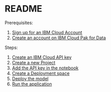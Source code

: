 <!DOCTYPE html>
<html>
<head>
</head>
<body>
    <div class="container">
        <h1 class="title">README</h1>
        <div class="step">
            <div class="step-title">Prerequisites:</div>
            <div class="step-description">
                <ol>
                    <li><a href="#">Sign up for an IBM Cloud Account</a></li>
                    <li><a href="#">Create an account on IBM Cloud Pak for Data</a></li>
                </ol>               
            </div>
        </div>
        <div class="step">
            <div class="step-title">Steps:</div>
            <div class="step-description">
                <ol>
                    <li><a href="#">Create an IBM Cloud API key</a></li>
                    <li><a href="#">Create a new Project</a></li>
                    <li><a href="#">Add the API key in the notebook</a></li>
                    <li><a href="#">Create a Deployment space</a></li>
                    <li><a href="#">Deploy the model</a></li>
                    <li><a href="#">Run the application</a></li>
                </ol>
            </div>
        </div>
    </div>
</body>
</html>
